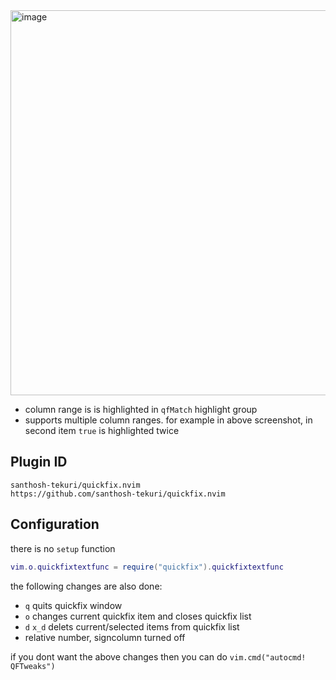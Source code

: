 <img width="4112" height="616" alt="image" src="https://github.com/user-attachments/assets/8cba8e8c-7402-4934-9640-6e37bd4b775c" />

- column range is is highlighted in `qfMatch` highlight group
- supports multiple column ranges. for example in above screenshot, in second item `true` is highlighted twice

## Plugin ID

```text
santhosh-tekuri/quickfix.nvim
https://github.com/santhosh-tekuri/quickfix.nvim
```

## Configuration

there is no `setup` function

```lua
vim.o.quickfixtextfunc = require("quickfix").quickfixtextfunc
```

the following changes are also done:

- `q` quits quickfix window
- `o` changes current quickfix item and closes quickfix list
- `d` `x_d` delets current/selected items from quickfix list
- relative number, signcolumn turned off

if you dont want the above changes then you can do `vim.cmd("autocmd!  QFTweaks")`
